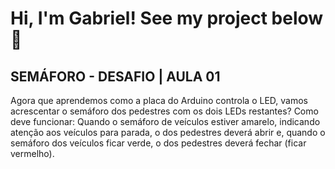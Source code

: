 # Hi, I'm Gabriel! See my project below  👋

## SEMÁFORO - DESAFIO | AULA 01

Agora que aprendemos como a placa do Arduino controla o LED, vamos 
acrescentar o semáforo dos pedestres com os dois LEDs restantes?
Como deve funcionar: 
Quando o semáforo de veículos estiver amarelo, indicando atenção aos 
veículos para parada, o dos pedestres deverá abrir e, quando o semáforo 
dos veículos ficar verde, o dos pedestres deverá fechar (ficar vermelho).